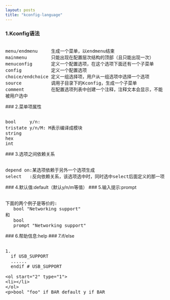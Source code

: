 ```yaml
---
layout: posts
title: "kconfig-language"
---
```


### 1.Kconfig语法
<xmp style="white-space: pre-wrap; word-wrap: break-word; font-size: 14px;">
menu/endmenu     生成一个菜单，以endmenu结束
mainmenu         只能出现在配置层次结构的顶部（且只能出现一次）
menuconfig       定义一个配置选项，在这个选项下面还有一个子菜单
config           定义一个配置选项
choice/endchoice 定义一组选择项，用户从一组选项中选择一个选项
source           调用子目录下的Kconfig，生成一个子菜单
comment          在配置选项列表中创建一个注释，注释文本会显示，不能被用户选中
</xmp>
### 2.菜单项属性
<xmp style="white-space: pre-wrap; word-wrap: break-word; font-size: 14px;">
bool     y/n: 
tristate y/n/M: M表示编译成模块
string
hex
int
</xmp>
### 3.选项之间依赖关系
<xmp style="white-space: pre-wrap; word-wrap: break-word; font-size: 14px;">
depend on:某选项依赖于另外一个选项生成
select   :反向依赖关系，该选项选中时，同时选中select后面定义的那一项
</xmp>
### 4.默认值:default（默认y/n/m等值）
### 5.输入提示:prompt
<xmp style="white-space: pre-wrap; word-wrap: break-word; font-size: 14px;">
下面的两个例子是等价的:
   bool "Networking support"
和
   bool
   prompt "Networking support"
</xmp>
### 6.帮助信息:help
### 7.if/else
<xmp style="white-space: pre-wrap; word-wrap: break-word; font-size: 14px;">
1.
  if USB_SUPPORT
  ......
  endif # USB_SUPPORT

2.
  bool "foo" if BAR
  default y if BAR
</xmp>
